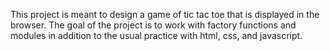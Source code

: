 This project is meant to design a game of tic tac toe that is displayed in the browser. The goal of the project is to work with factory functions and modules in addition to the usual practice with html, css, and javascript.